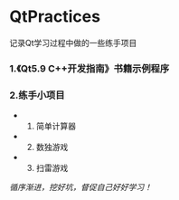 # QtPractices
记录Qt学习过程中做的一些练手项目

### 1.《Qt5.9 C++开发指南》书籍示例程序

### 2.练手小项目
- 1. 简单计算器
- 2. 数独游戏
- 3. 扫雷游戏

*循序渐进，挖好坑，督促自己好好学习！*
